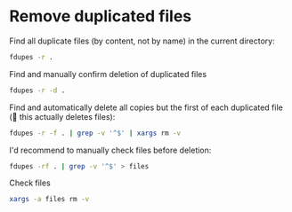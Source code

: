 # Remove duplicated files

Find all duplicate files (by content, not by name) in the current directory:

```sh
fdupes -r .
```

Find and manually confirm deletion of duplicated files

```sh
fdupes -r -d .
```

Find and automatically delete all copies but the first of each duplicated file (🚧 this actually deletes files):

```sh
fdupes -r -f . | grep -v '^$' | xargs rm -v
```

I'd recommend to manually check files before deletion:

```sh
fdupes -rf . | grep -v '^$' > files
```

Check files

```sh
xargs -a files rm -v
```
